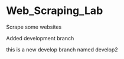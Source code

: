 # Web_Scraping_Lab
Scrape some websites

Added development branch

this is a new develop branch named develop2